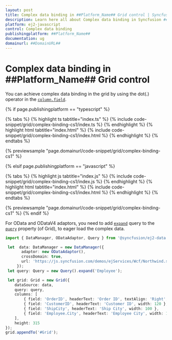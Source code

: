 ```yaml
---
layout: post
title: Complex data binding in ##Platform_Name## Grid control | Syncfusion
description: Learn here all about Complex data binding in Syncfusion ##Platform_Name## Grid control of Syncfusion Essential JS 2 and more.
platform: ej2-javascript
control: Complex data binding 
publishingplatform: ##Platform_Name##
documentation: ug
domainurl: ##DomainURL##
---
```


# Complex data binding in ##Platform_Name## Grid control

You can achieve complex data binding in the grid by using the dot(.) operator in the [`column.field`](../../api/grid/column/#field).

{% if page.publishingplatform == "typescript" %}

 {% tabs %}
{% highlight ts tabtitle="index.ts" %}
{% include code-snippet/grid/complex-binding-cs1/index.ts %}
{% endhighlight %}
{% highlight html tabtitle="index.html" %}
{% include code-snippet/grid/complex-binding-cs1/index.html %}
{% endhighlight %}
{% endtabs %}
        
{% previewsample "page.domainurl/code-snippet/grid/complex-binding-cs1" %}

{% elsif page.publishingplatform == "javascript" %}

{% tabs %}
{% highlight js tabtitle="index.js" %}
{% include code-snippet/grid/complex-binding-cs1/index.js %}
{% endhighlight %}
{% highlight html tabtitle="index.html" %}
{% include code-snippet/grid/complex-binding-cs1/index.html %}
{% endhighlight %}
{% endtabs %}

{% previewsample "page.domainurl/code-snippet/grid/complex-binding-cs1" %}
{% endif %}

For OData and ODataV4 adaptors, you need to add [`expand`](../../api/data/query/#expand) query to the [`query`](../../api/grid/#query) property (of Grid), to eager load the complex data.

```ts
import { DataManager, ODataAdaptor, Query } from '@syncfusion/ej2-data';

 let  data: DataManager = new DataManager({
       adaptor: new ODataAdaptor(),
       crossDomain: true,
       url: 'https://js.syncfusion.com/demos/ejServices/Wcf/Northwind.svc/Orders'
     });
 let query: Query = new Query().expand('Employee');

 let grid: Grid = new Grid({
    dataSource: data,
    query: query,
    columns: [
        { field: 'OrderID', headerText: 'Order ID', textAlign: 'Right', width: 100 },
        { field: 'CustomerID', headerText: 'Customer ID', width: 120 },
        { field: 'ShipCity', headerText: 'Ship City', width: 100 },
        { field: 'Employee.City', headerText: 'Employee City', width: 150 }
    ],
    height: 315
});
grid.appendTo('#Grid');

```
